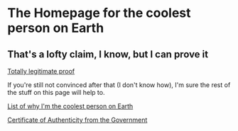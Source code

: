 # The Homepage for the coolest person on Earth
## That's a lofty claim, I know, but I can prove it
[Totally legitimate proof](https://github.com/Axelflow/Cool-thing.git)    

  If you're still not convinced after that (I don't know how), I'm sure the rest of the stuff on this page will help to. 

[List of why I'm the coolest person on Earth](https://github.com/Axelflow/List-of-why-I-m-cool/blob/fd27611927870fda87b6d2a02dec678ad0170108/README.md)

[Certificate of Authenticity from the Government](https://github.com/Axelflow/Certificate-of-Authenticity.git)
